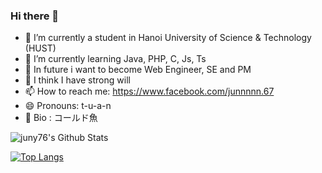 ### Hi there 👋


- 🔭 I’m currently a student in Hanoi University of Science & Technology (HUST)
- 🌱 I’m currently learning Java, PHP, C, Js, Ts
- 🤔 In future i want to become Web Engineer, SE and PM
- 💬 I think I have strong will
- 📫 How to reach me: https://www.facebook.com/junnnnn.67
- 😄 Pronouns: t-u-a-n
- 🐳 Bio : コールド魚

![juny76's Github Stats](https://github-readme-stats.vercel.app/api?username=juny76)

[![Top Langs](https://github-readme-stats.vercel.app/api/top-langs/?username=juny76)](https://github.com/juny76/github-readme-stats)
